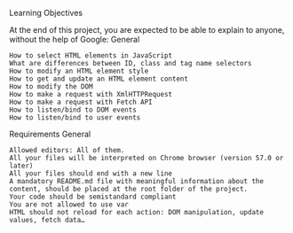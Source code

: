 Learning Objectives

At the end of this project, you are expected to be able to explain to anyone, without the help of Google:
General

    How to select HTML elements in JavaScript
    What are differences between ID, class and tag name selectors
    How to modify an HTML element style
    How to get and update an HTML element content
    How to modify the DOM
    How to make a request with XmlHTTPRequest
    How to make a request with Fetch API
    How to listen/bind to DOM events
    How to listen/bind to user events

Requirements
General

    Allowed editors: All of them.
    All your files will be interpreted on Chrome browser (version 57.0 or later)
    All your files should end with a new line
    A mandatory README.md file with meaningful information about the content, should be placed at the root folder of the project.
    Your code should be semistandard compliant
    You are not allowed to use var
    HTML should not reload for each action: DOM manipulation, update values, fetch data…
